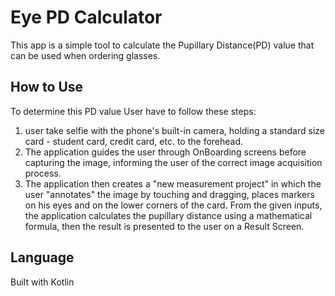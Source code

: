 # Eye PD Calculator

This app is a simple tool to calculate the Pupillary Distance(PD) value that can be used when ordering glasses.

## How to Use

To determine this PD value User have to follow these steps:
1. user take selfie with the phone's built-in camera, holding a standard size card - student card, credit card, etc. to the forehead.
2. The application guides the user through OnBoarding screens before capturing the image, informing the user of the correct image acquisition process.
3. The application then creates a "new measurement project" in which the user "annotates" the image by touching and dragging, places markers on his eyes and on the lower corners of the card. From the given inputs, the application calculates the pupillary distance using a mathematical formula, then the result is presented to the user on a Result Screen.

## Language
Built with Kotlin

